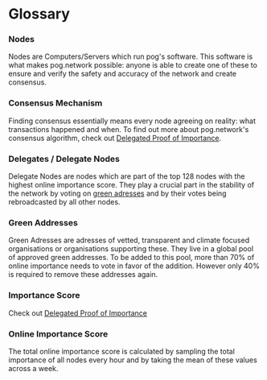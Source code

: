 # Glossary

### Nodes

Nodes are Computers/Servers which run pog's software. This software is what makes pog.network possible: anyone is able to create one of these to ensure and verify the safety and accuracy of the network and create consensus.

### Consensus Mechanism

Finding consensus essentially means every node agreeing on reality: what transactions happened and when.
To find out more about pog.network's consensus algorithm, check out [Delegated Proof of Importance](protocol/consensus/dpoi.md).

### Delegates / Delegate Nodes

Delegate Nodes are nodes which are part of the top 128 nodes with the highest online importance score. They play a crucial part in the stability of the network by voting on [green adresses](#green-addresses) and by their votes being rebroadcasted by all other nodes.

### Green Addresses

Green Adresses are adresses of vetted, transparent and climate focused organisations or organisations supporting these. They live in a global pool of approved green addresses. To be added to this pool, more than 70% of online importance needs to vote in favor of the addition. However only 40% is required to remove these addresses again.

### Importance Score

Check out [Delegated Proof of Importance](protocol/consensus/dpoi.md)

### Online Importance Score

The total online importance score is calculated by sampling the total importance of all nodes every hour and by taking the mean of these values across a week.
